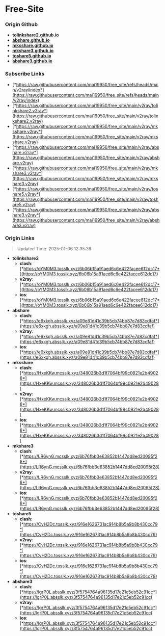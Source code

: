 # Free-Site

### Origin Github

- [**tolinkshare2.github.io**](https://github.com/tolinkshare2/tolinkshare2.github.io)
- [**abshare.github.io**](https://github.com/abshare/abshare.github.io)
- [**mksshare.github.io**](https://github.com/mksshare/mksshare.github.io)
- [**mkshare3.github.io**](https://github.com/mkshare3/mkshare3.github.io)
- [**toshare5.github.io**](https://github.com/toshare5/toshare5.github.io)
- [**abshare3.github.io**](https://github.com/abshare3/abshare3.github.io)

### Subscribe Links

- [*https://raw.githubusercontent.com/mai19950/free_site/refs/heads/main/v2ray/index*](https://raw.githubusercontent.com/mai19950/free_site/refs/heads/main/v2ray/index)
- [*https://raw.githubusercontent.com/mai19950/free_site/main/v2ray/tolinkshare2.v2ray*](https://raw.githubusercontent.com/mai19950/free_site/main/v2ray/tolinkshare2.v2ray)
- [*https://raw.githubusercontent.com/mai19950/free_site/main/v2ray/mksshare.v2ray*](https://raw.githubusercontent.com/mai19950/free_site/main/v2ray/mksshare.v2ray)
- [*https://raw.githubusercontent.com/mai19950/free_site/main/v2ray/abshare.v2ray*](https://raw.githubusercontent.com/mai19950/free_site/main/v2ray/abshare.v2ray)
- [*https://raw.githubusercontent.com/mai19950/free_site/main/v2ray/mkshare3.v2ray*](https://raw.githubusercontent.com/mai19950/free_site/main/v2ray/mkshare3.v2ray)
- [*https://raw.githubusercontent.com/mai19950/free_site/main/v2ray/toshare5.v2ray*](https://raw.githubusercontent.com/mai19950/free_site/main/v2ray/toshare5.v2ray)
- [*https://raw.githubusercontent.com/mai19950/free_site/main/v2ray/abshare3.v2ray*](https://raw.githubusercontent.com/mai19950/free_site/main/v2ray/abshare3.v2ray)

### Origin Links

> Updated Time: 2025-01-06 12:35:38

- **tolinkshare2**
  - **clash**: [*https://oYM0M3.tosslk.xyz/6b06b15a91aed6c6e422facee612dc17*](https://oYM0M3.tosslk.xyz/6b06b15a91aed6c6e422facee612dc17)
  - **v2ray**: [*https://oYM0M3.tosslk.xyz/6b06b15a91aed6c6e422facee612dc17*](https://oYM0M3.tosslk.xyz/6b06b15a91aed6c6e422facee612dc17)
  - **ios**: [*https://oYM0M3.tosslk.xyz/6b06b15a91aed6c6e422facee612dc17*](https://oYM0M3.tosslk.xyz/6b06b15a91aed6c6e422facee612dc17)
- **abshare**
  - **clash**: [*https://e6xkgh.absslk.xyz/a09e81d41c39b5cb74bb87e7d83cdfaf*](https://e6xkgh.absslk.xyz/a09e81d41c39b5cb74bb87e7d83cdfaf)
  - **v2ray**: [*https://e6xkgh.absslk.xyz/a09e81d41c39b5cb74bb87e7d83cdfaf*](https://e6xkgh.absslk.xyz/a09e81d41c39b5cb74bb87e7d83cdfaf)
  - **ios**: [*https://e6xkgh.absslk.xyz/a09e81d41c39b5cb74bb87e7d83cdfaf*](https://e6xkgh.absslk.xyz/a09e81d41c39b5cb74bb87e7d83cdfaf)
- **mksshare**
  - **clash**: [*https://HxeKKw.mcsslk.xyz/348026b3d1f7064bf99c0921e2b49028*](https://HxeKKw.mcsslk.xyz/348026b3d1f7064bf99c0921e2b49028)
  - **v2ray**: [*https://HxeKKw.mcsslk.xyz/348026b3d1f7064bf99c0921e2b49028*](https://HxeKKw.mcsslk.xyz/348026b3d1f7064bf99c0921e2b49028)
  - **ios**: [*https://HxeKKw.mcsslk.xyz/348026b3d1f7064bf99c0921e2b49028*](https://HxeKKw.mcsslk.xyz/348026b3d1f7064bf99c0921e2b49028)
- **mkshare3**
  - **clash**: [*https://LR6ynG.mcsslk.xyz/6b76fbb3e63852b1447dd8ed20095f28*](https://LR6ynG.mcsslk.xyz/6b76fbb3e63852b1447dd8ed20095f28)
  - **v2ray**: [*https://LR6ynG.mcsslk.xyz/6b76fbb3e63852b1447dd8ed20095f28*](https://LR6ynG.mcsslk.xyz/6b76fbb3e63852b1447dd8ed20095f28)
  - **ios**: [*https://LR6ynG.mcsslk.xyz/6b76fbb3e63852b1447dd8ed20095f28*](https://LR6ynG.mcsslk.xyz/6b76fbb3e63852b1447dd8ed20095f28)
- **toshare5**
  - **clash**: [*https://CvH2Dc.tosslk.xyz/916e1626731ac914b8b5a9b8b430cc79*](https://CvH2Dc.tosslk.xyz/916e1626731ac914b8b5a9b8b430cc79)
  - **v2ray**: [*https://CvH2Dc.tosslk.xyz/916e1626731ac914b8b5a9b8b430cc79*](https://CvH2Dc.tosslk.xyz/916e1626731ac914b8b5a9b8b430cc79)
  - **ios**: [*https://CvH2Dc.tosslk.xyz/916e1626731ac914b8b5a9b8b430cc79*](https://CvH2Dc.tosslk.xyz/916e1626731ac914b8b5a9b8b430cc79)
- **abshare3**
  - **clash**: [*https://lgrP0L.absslk.xyz/3f5754764a96135d17e21c5eb52c91cc*](https://lgrP0L.absslk.xyz/3f5754764a96135d17e21c5eb52c91cc)
  - **v2ray**: [*https://lgrP0L.absslk.xyz/3f5754764a96135d17e21c5eb52c91cc*](https://lgrP0L.absslk.xyz/3f5754764a96135d17e21c5eb52c91cc)
  - **ios**: [*https://lgrP0L.absslk.xyz/3f5754764a96135d17e21c5eb52c91cc*](https://lgrP0L.absslk.xyz/3f5754764a96135d17e21c5eb52c91cc)
